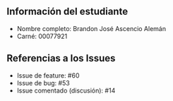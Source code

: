 ## Información del estudiante
- Nombre completo: Brandon José Ascencio Alemán
- Carné: 00077921

## Referencias a los Issues
- Issue de feature: #60
- Issue de bug: #53
- Issue comentado (discusión): #14
